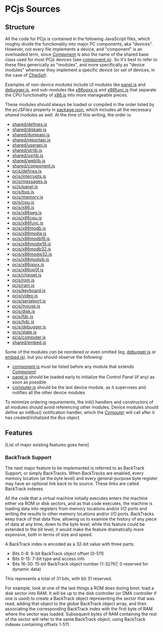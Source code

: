 PCjs Sources
===

Structure
---
All the code for PCjs is contained in the following JavaScript files, which roughly divide the
functionality into major PC components, aka "devices".  However, not every file implements a device,
and "component" is an overloaded term, since *[Component](/docs/pcjs/component/)* is also the name of
the shared base class used for most PCjs devices (see [component.js](../../shared/lib/component.js)).
So it's best to refer to these files generically as "modules", and more specifically as "device modules"
whenever they implement a specific device (or set of devices, in the case of [*ChipSet*](/docs/pcjs/chipset/)).

Examples of non-device modules include UI modules like [panel.js](panel.js) and [debugger.js](debugger.js),
and sub-modules like [x86opxx.js](x86opxx.js) and [x86func.js](x86func.js) that separate the CPU functionality
of [x86.js](x86.js) into more manageable pieces.

These modules should always be loaded or compiled in the order listed by the *pcJSFiles* property in
[package.json](../../../package.json), which includes all the necessary *shared* modules as well.
At the time of this writing, the order is:

* [shared/defines.js](../../shared/lib/defines.js)
* [shared/diskapi.js](../../shared/lib/diskapi.js)
* [shared/dumpapi.js](../../shared/lib/dumpapi.js)
* [shared/reportapi.js](../../shared/lib/reportapi.js)
* [shared/userapi.js](../../shared/lib/userapi.js)
* [shared/strlib.js](../../shared/lib/strlib.js)
* [shared/usrlib.js](../../shared/lib/usrlib.js)
* [shared/weblib.js](../../shared/lib/weblib.js)
* [shared/component.js](../../shared/lib/component.js)
* [pcjs/defines.js](defines.js)
* [pcjs/interrupts.js](interrupts.js)
* [pcjs/messages.js](messages.js)
* [pcjs/panel.js](panel.js)
* [pcjs/bus.js](bus.js)
* [pcjs/memory.js](memory.js)
* [pcjs/cpu.js](cpu.js)
* [pcjs/x86.js](x86.js)
* [pcjs/x86seg.js](x86seg.js)
* [pcjs/x86cpu.js](x86cpu.js)
* [pcjs/x86func.js](x86func.js)
* [pcjs/x86modb.js](x86modb.js)
* [pcjs/x86modw.js](x86modw.js)
* [pcjs/x86modb16.js](x86modb16.js)
* [pcjs/x86modw16.js](x86modw16.js)
* [pcjs/x86modb32.js](x86modb32.js)
* [pcjs/x86modw32.js](x86modw32.js)
* [pcjs/x86modsib.js](x86modsib.js)
* [pcjs/x86opxx.js](x86opxx.js)
* [pcjs/x86op0f.js](x86op0f.js)
* [pcjs/chipset.js](chipset.js)
* [pcjs/rom.js](rom.js)
* [pcjs/ram.js](ram.js)
* [pcjs/keyboard.js](keyboard.js)
* [pcjs/video.js](video.js)
* [pcjs/serialport.js](serialport.js)
* [pcjs/mouse.js](mouse.js)
* [pcjs/disk.js](disk.js)
* [pcjs/fdc.js](fdc.js)
* [pcjs/hdc.js](hdc.js)
* [pcjs/debugger.js](debugger.js)
* [pcjs/state.js](state.js)
* [pcjs/computer.js](computer.js)
* [shared/embed.js](../../shared/lib/embed.js)

Some of the modules *can* be reordered or even omitted (eg, [debugger.js](debugger.js) or
[embed.js](../../shared/lib/embed.js)), but you should observe the following:

* [component.js](../../shared/lib/component.js) must be listed before any module that extends [*Component*](/docs/pcjs/component/)
* [panel.js](panel.js) should be loaded early to initialize the Control Panel (if any) as soon as possible
* [computer.js](computer.js) should be the last device module, as it supervises and notifies all the other device modules

To minimize ordering requirements, the init() handlers and constructors of all modules should avoid
referencing other modules.  Device modules should define an initBus() notification handler, which the
[*Computer*](/docs/pcjs/computer/) will call after it has created/initialized the *Bus* object.

Features
---

[List of major existing features goes here]

### BackTrack Support

The next major feature to be implemented is referred to as BackTrack Support, or simply BackTracks.  When BackTracks
are enabled, every memory location (at the byte level) and every general-purpose byte register may have an optional link
back to its source.  These links are called BackTrack indexes.

All the code that a virtual machine initially executes enters the machine either via ROM or disk sectors, and as that
code executes, the machine is loading data into registers from memory locations and/or I/O ports and writing the results
to other memory locations and/or I/O ports.  BackTracks keep track of that data flow, allowing us to examine the history
of any piece of data at any time, down to the byte level; while this feature could be extended to the bit level, it
would make the feature dramatically more expensive, both in terms of size and speed.

A BackTrack index is encoded as a 32-bit value with three parts:

- Bits 0-8: 9-bit BackTrack object offset (0-511)
- Bits 9-15: 7-bit type and access info
- Bits 16-30: 15-bit BackTrack object number (1-32767, 0 reserved for dynamic data)

This represents a total of 31 bits, with bit 31 reserved.

For example, look at one of the last things a ROM does during boot: load a disk sector into RAM.  It will be up to the
disk controller (or DMA controller if one is used) to create a BackTrack object representing the sector that was read,
adding that object to the global BackTrack object array, and then associating the corresponding BackTrack index with
the first byte of RAM where the sector was loaded.  Subsequent bytes of RAM containing the rest of the sector will refer
to the same BackTrack object, using BackTrack indexes containing offsets 1-511.
